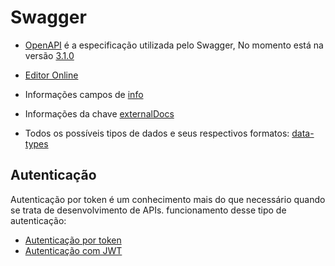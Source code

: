 # Swagger

- [OpenAPI](https://www.openapis.org) é a especificação utilizada pelo Swagger, No momento está na versão [3.1.0](https://spec.openapis.org/oas/v3.1.0)

- [Editor Online](https://editor.swagger.io/)

- Informações campos de [info](https://swagger.io/specification/#info-object)

- Informações da chave [externalDocs](https://swagger.io/specification/#external-documentation-object)

- Todos os possíveis tipos de dados e seus respectivos formatos: [data-types](https://swagger.io/specification/#data-types)

## Autenticação
Autenticação por token é um conhecimento mais do que necessário quando se trata de desenvolvimento de APIs. funcionamento desse tipo de autenticação:

- [Autenticação por token](https://www.youtube.com/watch?v=MZetkcs2xIo)
- [Autenticação com JWT](https://www.youtube.com/watch?v=B-7e-ZpIWAs)